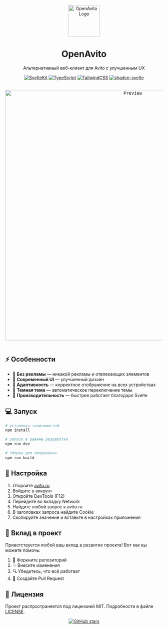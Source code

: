 <div align="center">
  <a href="https://open-avito.vercel.app/">
    <img src="https://open-avito.vercel.app/favicon.svg" width="100" alt="OpenAvito Logo" />
  </a>
  <h1>OpenAvito</h1>
  <p>Альтернативный веб-клиент для Avito с улучшенным UX</p>
</div>

<div align="center">
  
  [![SvelteKit](https://img.shields.io/badge/SvelteKit-FF3E00?style=for-the-badge&logo=svelte&logoColor=white)](https://kit.svelte.dev)
  [![TypeScript](https://img.shields.io/badge/TypeScript-3178C6?style=for-the-badge&logo=typescript&logoColor=white)](https://www.typescriptlang.org)
  [![TailwindCSS](https://img.shields.io/badge/TailwindCSS-38B2AC?style=for-the-badge&logo=tailwind-css&logoColor=white)](https://tailwindcss.com)
  [![shadcn-svelte](https://img.shields.io/badge/shadcn--svelte-18181B?style=for-the-badge&logo=svelte&logoColor=FF3E00)](https://shadcn-svelte.com/)
  
</div>

<br />

<div align="center">
  <a href="https://open-avito.vercel.app/">
    <kbd>
      <img src="https://github.com/user-attachments/assets/cdfb9367-edec-4a36-8231-de788830d2d5" width="800" alt="Preview" />
    </kbd>
  </a>
</div>

<br />

## ⚡️ Особенности

- 🚫 **Без рекламы** — никакой рекламы и отвлекающих элементов
- 🎨 **Современный UI** — улучшенный дизайн
- 📱 **Адаптивность** — корректное отображение на всех устройствах
- 🌙 **Темная тема** — автоматическое переключение темы
- 🚄 **Производительность** — быстрее работает благодаря Svelte

## 💻 Запуск

```bash
# установка зависимостей
npm install

# запуск в режиме разработки
npm run dev

# сборка для продакшена
npm run build
```

## 🔑 Настройка

1. Откройте [avito.ru](https://www.avito.ru)
2. Войдите в аккаунт
3. Откройте DevTools (F12)
4. Перейдите во вкладку Network
5. Найдите любой запрос к avito.ru
6. В заголовках запроса найдите Cookie
7. Скопируйте значение и вставьте в настройках приложения

## 🤝 Вклад в проект

Приветствуется любой ваш вклад в развитие проекта! Вот как вы можете помочь:

1. 🍴 Форкните репозиторий
2. ✨ Внесите изменения
3. 🔍 Убедитесь, что всё работает
4. 📝 Создайте Pull Request

## 📄 Лицензия

Проект распространяется под лицензией MIT. Подробности в файле [LICENSE](LICENSE).

<div align="center"> 
  <a href="https://github.com/DaniilL12321/openAvito/stargazers">
    <img src="https://img.shields.io/github/stars/DaniilL12321/openAvito?style=social" alt="GitHub stars">
  </a>
</div>